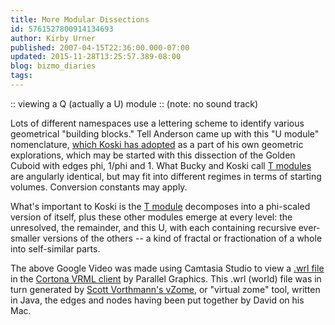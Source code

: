 ```yaml
---
title: More Modular Dissections
id: 5761527800914134693
author: Kirby Urner
published: 2007-04-15T22:36:00.000-07:00
updated: 2015-11-28T13:25:57.389-08:00
blog: bizmo_diaries
tags: 
---
```


:: viewing a Q (actually a U) module ::
(note: no sound track)

Lots of different namespaces use a lettering scheme to identify various geometrical "building blocks." Tell Anderson came up with this "U module" nomenclature, [which Koski has adopted](http://groups.yahoo.com/group/synergeo/message/64876) as a part of his own geometric explorations, which may be started with this dissection of the Golden Cuboid with edges phi, 1/phi and 1.  What Bucky and Koski call [T modules](http://worldgame.blogspot.com/2006/11/t-module.html) are angularly identical, but may fit into different regimes in terms of starting volumes.  Conversion constants may apply.

What's important to Koski is the [T module](http://controlroom.blogspot.com/2007/03/late-night-with-dave-koski.html) decomposes into a phi-scaled version of itself, plus these other modules emerge at every level:  the unresolved, the remainder, and this U, with each containing recursive ever-smaller versions of the others -- a kind of fractal or fractionation of a whole into self-similar parts.

The above Google Video was made using Camtasia Studio to view a [.wrl file](http://www.4dsolutions.net/ocn/worlds/koski/Qmodgoldencuboid.wrl) in the [Cortona VRML client](http://www.parallelgraphics.com/products/cortona/) by Parallel Graphics.  This .wrl (world) file was in turn generated by [Scott Vorthmann's vZome](http://www.vorthmann.org/zome/), or "virtual zome" tool, written in Java, the edges and nodes having been put together by David on his Mac.